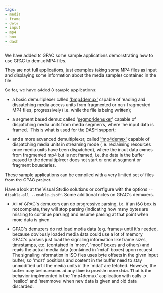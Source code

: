 ```yaml
---
tags:
- media
- frame
- data
- input
- mp4
- box
- dash
---
```


We have added to GPAC some sample applications demonstrating how to use GPAC to demux MP4 files. 

They are not full applications, just examples taking some MP4 files as input and displaying some information about the media samples contained in the file. 

So far, we have added 3 sample applications:

*   a basic demultiplexer called ['bmp4demux'](https://github.com/gpac/gpac/tree/master/applications/testapps/bmp4demux/main.c) capable of reading and dispatching media access units from fragmented or non-fragmented MP4 files, progressively (i.e. while the file is being written);

*   a segment based demux called '[segmp4demuxer](https://github.com/gpac/gpac/tree/master/applications/testapps/segmp4demux/main.c)' capable of dispatching media units from media segments, where the input data is framed.  This is what is used for the DASH support;
*   and a more advanced demultiplexer, called ['fmp4demux'](https://github.com/gpac/gpac/tree/master/applications/testapps/fmp4demux/main.c) capable of dispatching media units in streaming mode (i.e. reclaiming resources once media units have been dispatched), where the input data comes from fragmented mp4 but is not framed, i.e. the data in the buffer passed to the demultiplexer does not start or end at segment or fragment boundaries.

These sample applications can be compiled with a very limited set of files from the GPAC project.

Have a look at the Visual Studio solutions or configure with the options `--disable-all --enable-isoff`. Some additional notes on GPAC's demuxers.

*   All of GPAC's demuxers can do progressive parsing, i.e. if an ISO box is not complete, they will stop parsing (indicating how many bytes are missing to continue parsing) and resume parsing at that point when more data is given.

*   GPAC's demuxers do not load media data (e.g. frames) until it's needed, because obviously loaded media data could use a lot of memory. GPAC's parsers just load the signaling information like frame sizes, timestamps, etc. (contained in 'moov', 'moof' boxes and others) and reads the actual media data (contained in 'mdat' boxes) upon request. The signaling information in ISO files uses byte offsets in the given input buffer, so 'mdat' positions and content in the buffer need to stay unmodified until the media units in the 'mdat' are fetched. However, the buffer may be increased at any time to provide more data. That is the behavior implemented in the 'fmp4demux' application with calls to 'realloc' and 'memmove' when new data is given and old data discarded.
